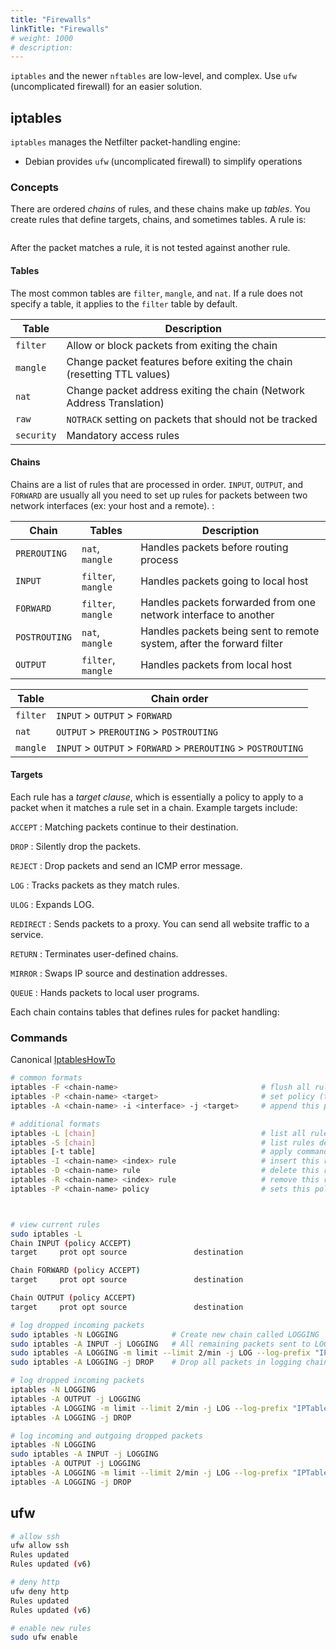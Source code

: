 ```yaml
---
title: "Firewalls"
linkTitle: "Firewalls"
# weight: 1000
# description:
---
```


`iptables` and the newer `nftables` are low-level, and complex. Use `ufw` (uncomplicated firewall) for an easier solution.

## iptables

`iptables` manages the Netfilter packet-handling engine:
- Debian provides `ufw` (uncomplicated firewall) to simplify operations

### Concepts

There are ordered _chains_ of rules, and these chains make up _tables_. You create rules that define targets, chains, and sometimes tables. A rule is:

```bash

```

After the packet matches a rule, it is not tested against another rule.

#### Tables

The most common tables are `filter`, `mangle`, and `nat`. If a rule does not specify a table, it applies to the `filter` table by default.

| Table      | Description |
|------------|-------------|
| `filter`   | Allow or block packets from exiting the chain |
| `mangle`   | Change packet features before exiting the chain (resetting TTL values) |
| `nat`      | Change packet address exiting the chain (Network Address Translation) |
| `raw`      | `NOTRACK` setting on packets that should not be tracked |
| `security` | Mandatory access rules |

#### Chains

Chains are a list of rules that are processed in order. `INPUT`, `OUTPUT`, and `FORWARD` are usually all you need to set up rules for packets between two network interfaces (ex: your host and a remote). :

| Chain  |  Tables | Description |
|--------|---------|-------------|
| `PREROUTING`  | `nat`, `mangle`    | Handles packets before routing process |
| `INPUT`       | `filter`, `mangle` | Handles packets going to local host |
| `FORWARD`     | `filter`, `mangle` | Handles packets forwarded from one network interface to another |
| `POSTROUTING` | `nat`, `mangle`    | Handles packets being sent to remote system, after the forward filter |
| `OUTPUT`      | `filter`, `mangle` | Handles packets from local host |


| Table | Chain order |
|-------|-------------|
| `filter` | `INPUT` > `OUTPUT` > `FORWARD` |
| `nat`    | `OUTPUT` > `PREROUTING` > `POSTROUTING` |
| `mangle` | `INPUT` > `OUTPUT` > `FORWARD` > `PREROUTING` > `POSTROUTING` |

#### Targets

Each rule has a _target clause_, which is essentially a policy to apply to a packet when it matches a rule set in a chain. Example targets include:

`ACCEPT`
: Matching packets continue to their destination.

`DROP`
: Silently drop the packets.

`REJECT`
: Drop packets and send an ICMP error message.

`LOG`
: Tracks packets as they match rules.

`ULOG`
: Expands LOG.

`REDIRECT`
: Sends packets to a proxy. You can send all website traffic to a service.

`RETURN`
: Terminates user-defined chains.

`MIRROR`
: Swaps IP source and destination addresses.

`QUEUE`
: Hands packets to local user programs.



Each chain contains tables that defines rules for packet handling:

### Commands

Canonical [IptablesHowTo](https://help.ubuntu.com/community/IptablesHowTo)

```bash
# common formats
iptables -F <chain-name>                                # flush all rules from chain
iptables -P <chain-name> <target>                       # set policy (target) on chain
iptables -A <chain-name> -i <interface> -j <target>     # append this policy to the end of the chain

# additional formats
iptables -L [chain]                                     # list all rules for the chain, all rules if no chain
iptables -S [chain]                                     # list rules details for the chain, all rules details if no chain
iptables [-t table]                                     # apply command to table. If no table, applied to filter table
iptables -I <chain-name> <index> rule                   # insert this rule to this chain at this index location
iptables -D <chain-name> rule                           # delete this rule from this chain
iptables -R <chain-name> <index> rule                   # remove this rule from this chain at this index location
iptables -P <chain-name> policy                         # sets this policy as default on chain



# view current rules
sudo iptables -L
Chain INPUT (policy ACCEPT)
target     prot opt source               destination         

Chain FORWARD (policy ACCEPT)
target     prot opt source               destination         

Chain OUTPUT (policy ACCEPT)
target     prot opt source               destination 

# log dropped incoming packets
sudo iptables -N LOGGING            # Create new chain called LOGGING
sudo iptables -A INPUT -j LOGGING   # All remaining packets sent to LOGGING chain
sudo iptables -A LOGGING -m limit --limit 2/min -j LOG --log-prefix "IPTables-Dropped: " --log-level 4  # log to syslog
sudo iptables -A LOGGING -j DROP    # Drop all packets in logging chain

# log dropped incoming packets
iptables -N LOGGING
iptables -A OUTPUT -j LOGGING
iptables -A LOGGING -m limit --limit 2/min -j LOG --log-prefix "IPTables-Dropped: " --log-level 4
iptables -A LOGGING -j DROP

# log incoming and outgoing dropped packets
iptables -N LOGGING
sudo iptables -A INPUT -j LOGGING
iptables -A OUTPUT -j LOGGING
iptables -A LOGGING -m limit --limit 2/min -j LOG --log-prefix "IPTables-Dropped: " --log-level 4
iptables -A LOGGING -j DROP
```

## ufw

```bash
# allow ssh
ufw allow ssh
Rules updated
Rules updated (v6)

# deny http
ufw deny http
Rules updated
Rules updated (v6)

# enable new rules
sudo ufw enable


```